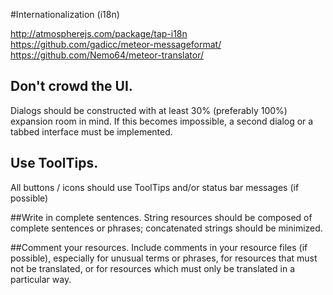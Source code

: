 #Internationalization (i18n)

http://atmospherejs.com/package/tap-i18n
https://github.com/gadicc/meteor-messageformat/
https://github.com/Nemo64/meteor-translator/

## Don't crowd the UI. 
Dialogs should be constructed with at least 30% (preferably 100%) expansion room in mind. If this becomes impossible, a second dialog or a tabbed interface must be implemented.

## Use ToolTips. 
All buttons / icons should use ToolTips and/or status bar messages (if possible)

##Write in complete sentences. 
String resources should be composed of complete sentences or phrases; concatenated strings should be minimized.

##Comment your resources. 
Include comments in your resource files (if possible), especially for unusual terms or phrases, for resources that must not be translated, or for resources which must only be translated in a particular way.